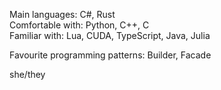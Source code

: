 Main languages: C#, Rust\
Comfortable with: Python, C++, C\
Familiar with: Lua, CUDA, TypeScript, Java, Julia

Favourite programming patterns: Builder, Facade

she/they
